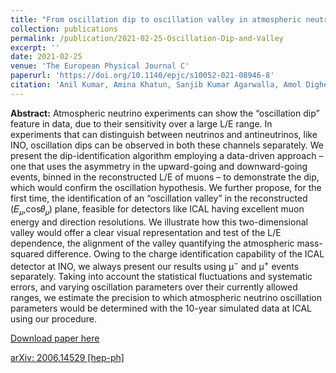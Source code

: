 ```yaml
---
title: "From oscillation dip to oscillation valley in atmospheric neutrino experiments"
collection: publications
permalink: /publication/2021-02-25-Oscillation-Dip-and-Valley
excerpt: ''
date: 2021-02-25
venue: 'The European Physical Journal C'
paperurl: 'https://doi.org/10.1140/epjc/s10052-021-08946-8'
citation: 'Anil Kumar, Amina Khatun, Sanjib Kumar Agarwalla, Amol Dighe, &quot;A New Approach to Probe Non-Standard Interactions in Atmospheric Neutrino Experiments&quot;, <i>The European Physical Journal C</i>, volume 81 (2021) 2, 190.'
---
```


**Abstract:** Atmospheric neutrino experiments can show the “oscillation dip” feature in data, due to their sensitivity over a large L/E range. In experiments that can distinguish between neutrinos and antineutrinos, like INO, oscillation dips can be observed in both these channels separately. We present the dip-identification algorithm employing a data-driven approach – one that uses the asymmetry in the upward-going and downward-going events, binned in the reconstructed L/E of muons – to demonstrate the dip, which would confirm the oscillation hypothesis. We further propose, for the first time, the identification of an “oscillation valley” in the reconstructed (𝐸<sub>𝜇</sub>,cos𝜃<sub>𝜇</sub>) plane, feasible for detectors like ICAL having excellent muon energy and direction resolutions. We illustrate how this two-dimensional valley would offer a clear visual representation and test of the L/E dependence, the alignment of the valley quantifying the atmospheric mass-squared difference. Owing to the charge identification capability of the ICAL detector at INO, we always present our results using μ<sup>−</sup> and μ<sup>+</sup> events separately. Taking into account the statistical fluctuations and systematic errors, and varying oscillation parameters over their currently allowed ranges, we estimate the precision to which atmospheric neutrino oscillation parameters would be determined with the 10-year simulated data at ICAL using our procedure.
 
[Download paper here](https://doi.org/10.1140/epjc/s10052-021-08946-8)

[arXiv: 2006.14529 [hep-ph]](https://arxiv.org/abs/2006.14529)
